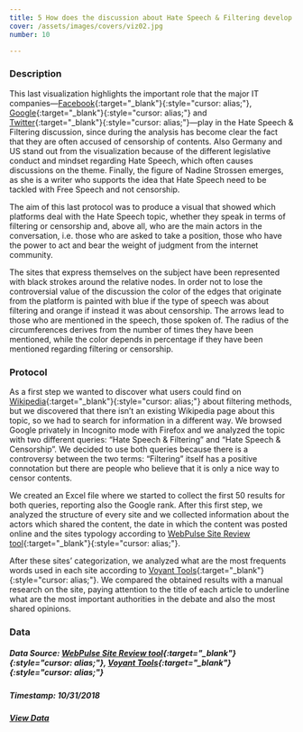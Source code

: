 ```yaml
---
title: 5 How does the discussion about Hate Speech & Filtering develop on the web?
cover: /assets/images/covers/viz02.jpg
number: 10

---
```


### Description

This last visualization highlights the important role that the major IT companies—[Facebook](https://facebook.com){:target="_blank"}{:style="cursor: alias;"}, [Google](https://google.com){:target="_blank"}{:style="cursor: alias;"} and [Twitter](https://twitter.com){:target="_blank"}{:style="cursor: alias;"}—play in the Hate Speech & Filtering discussion, since during the analysis has become clear the fact that they are often accused of censorship of contents. 
Also Germany and US stand out from the visualization because of the different legislative conduct and mindset regarding Hate Speech, which often causes discussions on the theme.
Finally, the figure of Nadine Strossen emerges, as she is a writer who supports the idea that Hate Speech need to be tackled with Free Speech and not censorship.

The aim of this last protocol was to produce a visual that showed which platforms deal with the Hate Speech topic, whether they speak in terms of filtering or censorship and, above all, who are the main actors in the conversation, i.e. those who are asked to take a position, those who have the power to act and bear the weight of judgment from the internet community.

The sites that express themselves on the subject have been represented with black strokes around the relative nodes. In order not to lose the controversial value of the discussion the color of the edges that originate from the platform is painted with blue if the type of speech was about filtering and orange if instead it was about censorship. The arrows lead to those who are mentioned in the speech, those spoken of. The radius of the circumferences derives from the number of times they have been mentioned, while the color depends in percentage if they have been mentioned regarding filtering or censorship. 

### Protocol

As a first step we wanted to discover what users could find on [Wikipedia](https://en.wikipedia.org){:target="_blank"}{:style="cursor: alias;"} about filtering methods, but we discovered that there isn’t an existing Wikipedia page about this topic, so we had to search for information in a different way. 
We browsed Google privately in Incognito mode with Firefox and we analyzed the topic with two different queries: “Hate Speech & Filtering” and “Hate Speech & Censorship”. 
We decided to use both queries because there is a controversy between the two terms: “Filtering” itself has a positive connotation but there are people who believe that it is only a nice way to censor contents.

We created an Excel file where we started to collect the first 50 results for both queries, reporting also the Google rank. After this first step, we analyzed the structure of every site and we collected information about the actors which shared the content, the date in which the content was posted online and the sites typology according to [WebPulse Site Review tool](https://sitereview.bluecoat.com/#/){:target="_blank"}{:style="cursor: alias;"}.

After these sites’ categorization, we analyzed what are the most frequents words used in each site according to [Voyant Tools](https://voyant-tools.org/){:target="_blank"}{:style="cursor: alias;"}. We compared the obtained results with a manual research on the site, paying attention to the title of each article to underline what are the most important authorities in the debate and also the most shared opinions. 

### Data

##### Data Source: [WebPulse Site Review tool](https://sitereview.bluecoat.com/#/){:target="_blank"}{:style="cursor: alias;"}, [Voyant Tools](https://voyant-tools.org/){:target="_blank"}{:style="cursor: alias;"}

##### Timestamp: 10/31/2018

##### [View Data](http://densitydesign.org/)
